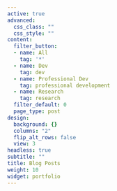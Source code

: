 ```yaml
---
active: true
advanced:
  css_class: ""
  css_style: ""
content:
  filter_button:
  - name: All
    tag: '*'
  - name: Dev
    tag: dev
  - name: Professional Dev
    tag: professional development
  - name: Research
    tag: research
  filter_default: 0
  page_type: post
design:
  background: {}
  columns: "2"
  flip_alt_rows: false
  view: 3
headless: true
subtitle: ""
title: Blog Posts
weight: 10
widget: portfolio
---
```


